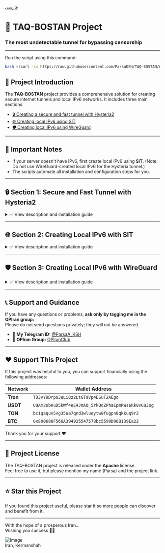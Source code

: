 [فارسی](https://github.com/ParsaKSH/TAQ-BOSTAN/blob/main/README.md)

# 🚀 TAQ-BOSTAN Project
### The most undetectable tunnel for bypassing censorship

---

Run the script using this command:

```bash
bash <(curl -Ls https://raw.githubusercontent.com/ParsaKSH/TAQ-BOSTAN/main/script.sh)
```

## 🌟 Project Introduction
The **TAQ-BOSTAN** project provides a comprehensive solution for creating secure internet tunnels and local IPv6 networks. It includes three main sections:

- [🔒 Creating a secure and fast tunnel with Hysteria2](#section-1-secure-and-fast-tunnel-with-hysteria2)
- [🌐 Creating local IPv6 using SIT](#section-2-create-local-ipv6-with-sit)
- [🛡 Creating local IPv6 using WireGuard](#section-3-create-local-ipv6-with-wireguard)

---

## 📌 Important Notes
- If your server doesn't have IPv6, first create local IPv6 using **SIT**. (Note: Do not use WireGuard-created local IPv6 for the Hysteria tunnel.)
- The scripts automate all installation and configuration steps for you.

---

## 🔒 Section 1: Secure and Fast Tunnel with Hysteria2
<details>
<summary>✅ View description and installation guide</summary>

### 📌 Advantages:
- Encrypted tunnel using **TLS 1.3 + QUIC**
- Transfers all traffic via a single UDP connection
- Completely prevents suspicion and detection from Iran Access
- Traffic behavior similar to regular HTTPS (no risk of detection)
- No need for a domain (uses self-signed SSL certificate)

### 🚀 Easy Installation:
Run the script on both Iranian and foreign servers.

- Simply answer the questions during the installation process to set up easily.

</details>

---

## 🌐 Section 2: Creating Local IPv6 with SIT
<details>
<summary>✅ View description and installation guide</summary>

### 📌 Advantages:
- Extremely fast and lightweight (no extra encryption overhead)
- Native support by the Linux kernel
- Easy installation and configuration

**Running the script on Iranian server:**
- Choose server type as **IRAN**.
- Enter the Iranian server IP and the number of foreign servers.
- Enter the IP addresses of foreign servers one by one, then reboot the server.

**Running the script on foreign servers:**
- Choose server type as **FOREIGN**.
- Enter the foreign server IP and the Iranian server IP.
- Enter the foreign server number (as specified on the Iranian server).
- Reboot the server.

</details>

---

## 🛡 Section 3: Creating Local IPv6 with WireGuard
<details>
<summary>✅ View description and installation guide</summary>

### 📌 Advantages:
- High security and strong encryption
- Encapsulates all traffic in a single UDP connection
- Suitable for use on filtered servers

- Specify the server type (Iranian or Foreign).
- Enter the public IPs of the servers and WireGuard public keys.
- Configuration files are generated automatically, and the service is activated.
- Reboot the server.

</details>

---

## 📞 Support and Guidance

If you have any questions or problems, **ask only by tagging me in the OPIran group:**  
Please do not send questions privately; they will not be answered.

- 👤 **My Telegram ID:** [@ParsaA_KSH](https://t.me/ParsaA_KSH)  
- 💬 **OPIran Group:** [OPIranClub](https://t.me/OPIranClub)

---

## ❤️ Support This Project

If this project was helpful to you, you can support financially using the following addresses:

| Network | Wallet Address |
|---------|----------------|
| **Tron** | `TD3vY9Drpo3eLi8z2LtGT9Vp4ESuF2AEgo` |
| **USDT** | `UQAm3obHuD5kWf4eE4JmAO_5rkQdZPhaEpmRWs6Rk8vGQJog` |
| **TON** | `bc1qaquv5vg35ua7qnd3wlueytw0fugpn8qkkuq9r2` |
| **BTC** | `0x800680F566A394935547578bc5599D98B139Ea22` |

Thank you for your support ❤️

---

## 📝 Project License

The TAQ-BOSTAN project is released under the **Apache** license.  
Feel free to use it, but please mention my name (Parsa) and the project link.

---

## ⭐️ Star this Project

If you found this project useful, please star it so more people can discover and benefit from it.

---

With the hope of a prosperous Iran...  
Wishing you success 🚀✨

![image](https://github.com/user-attachments/assets/f9f4e79a-0dd4-47ca-862a-8af8504a355a)  
Iran, Kermanshah

